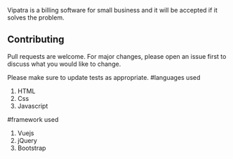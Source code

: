 Vipatra is a billing software for small business
and it will be accepted if it solves the problem.
## Contributing
Pull requests are welcome. For major changes, please open an issue first to discuss what you would like to change.

Please make sure to update tests as appropriate.
#languages used
1. HTML
2. Css
3. Javascript

#framework used
1. Vuejs
2. jQuery
3. Bootstrap

